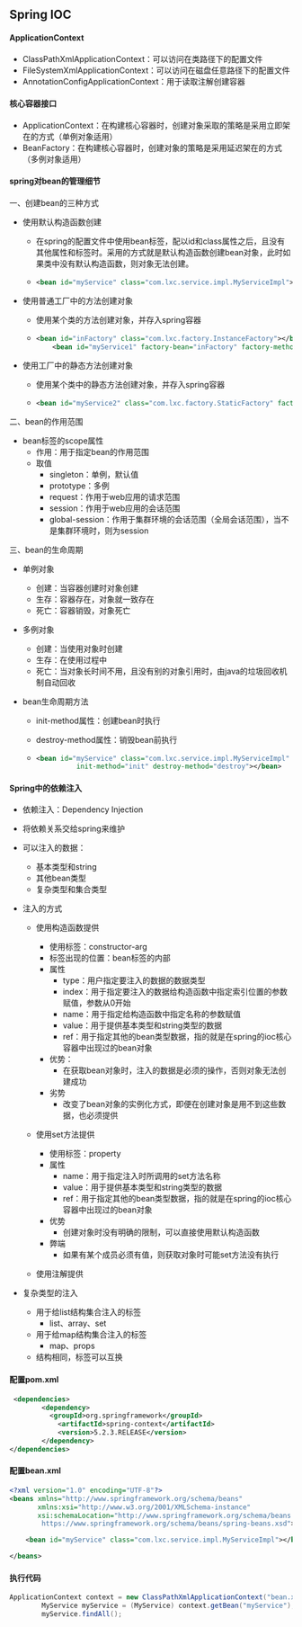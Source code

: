 ## Spring IOC

#### ApplicationContext

- ClassPathXmlApplicationContext：可以访问在类路径下的配置文件
- FileSystemXmlApplicationContext：可以访问在磁盘任意路径下的配置文件
- AnnotationConfigApplicationContext：用于读取注解创建容器

#### 核心容器接口

- ApplicationContext：在构建核心容器时，创建对象采取的策略是采用立即架在的方式（单例对象适用）
- BeanFactory：在构建核心容器时，创建对象的策略是采用延迟架在的方式（多例对象适用）

#### spring对bean的管理细节

一、创建bean的三种方式

- 使用默认构造函数创建

  - 在spring的配置文件中使用bean标签，配以id和class属性之后，且没有其他属性和标签时。采用的方式就是默认构造函数创建bean对象，此时如果类中没有默认构造函数，则对象无法创建。

  - ```xml
    <bean id="myService" class="com.lxc.service.impl.MyServiceImpl"></bean>
    ```

- 使用普通工厂中的方法创建对象

  - 使用某个类的方法创建对象，并存入spring容器

  - ```xml
    <bean id="inFactory" class="com.lxc.factory.InstanceFactory"></bean>
        <bean id="myService1" factory-bean="inFactory" factory-method="getMyService"></bean>
    ```

- 使用工厂中的静态方法创建对象

  - 使用某个类中的静态方法创建对象，并存入spring容器

  - ```xml
    <bean id="myService2" class="com.lxc.factory.StaticFactory" factory-method="getMyService"></bean>
    ```

二、bean的作用范围

- bean标签的scope属性
  - 作用：用于指定bean的作用范围
  - 取值
    - singleton：单例，默认值
    - prototype：多例
    - request：作用于web应用的请求范围
    - session：作用于web应用的会话范围
    - global-session：作用于集群环境的会话范围（全局会话范围），当不是集群环境时，则为session

三、bean的生命周期

- 单例对象

  - 创建：当容器创建时对象创建
  - 生存：容器存在，对象就一致存在
  - 死亡：容器销毁，对象死亡

- 多例对象

  - 创建：当使用对象时创建
  - 生存：在使用过程中
  - 死亡：当对象长时间不用，且没有别的对象引用时，由java的垃圾回收机制自动回收

- bean生命周期方法

  - init-method属性：创建bean时执行

  - destroy-method属性：销毁bean前执行

  - ```xml
    <bean id="myService" class="com.lxc.service.impl.MyServiceImpl"
              init-method="init" destroy-method="destroy"></bean>
    ```

#### Spring中的依赖注入

- 依赖注入：Dependency Injection

- 将依赖关系交给spring来维护

- 可以注入的数据：

  - 基本类型和string
  - 其他bean类型
  - 复杂类型和集合类型

- 注入的方式

  - 使用构造函数提供
    - 使用标签：constructor-arg
    - 标签出现的位置：bean标签的内部
    - 属性
      - type：用户指定要注入的数据的数据类型
      - index：用于指定要注入的数据给构造函数中指定索引位置的参数赋值，参数从0开始
      - name：用于指定给构造函数中指定名称的参数赋值
      - value：用于提供基本类型和string类型的数据
      - ref：用于指定其他的bean类型数据，指的就是在spring的ioc核心容器中出现过的bean对象
    - 优势：
      - 在获取bean对象时，注入的数据是必须的操作，否则对象无法创建成功
    - 劣势
      - 改变了bean对象的实例化方式，即便在创建对象是用不到这些数据，也必须提供
  - 使用set方法提供
    - 使用标签：property
    - 属性
      - name：用于指定注入时所调用的set方法名称
      - value：用于提供基本类型和string类型的数据
      - ref：用于指定其他的bean类型数据，指的就是在spring的ioc核心容器中出现过的bean对象
    - 优势
      - 创建对象时没有明确的限制，可以直接使用默认构造函数
    - 弊端
      - 如果有某个成员必须有值，则获取对象时可能set方法没有执行

  - 使用注解提供  

- 复杂类型的注入

  - 用于给list结构集合注入的标签
    - list、array、set
  - 用于给map结构集合注入的标签
    - map、props
  - 结构相同，标签可以互换

#### 配置pom.xml

```xml
 <dependencies>
        <dependency>
          <groupId>org.springframework</groupId>
            <artifactId>spring-context</artifactId>
            <version>5.2.3.RELEASE</version>
        </dependency>
</dependencies>
```

#### 配置bean.xml

```xml
<?xml version="1.0" encoding="UTF-8"?>
<beans xmlns="http://www.springframework.org/schema/beans"
       xmlns:xsi="http://www.w3.org/2001/XMLSchema-instance"
       xsi:schemaLocation="http://www.springframework.org/schema/beans
        https://www.springframework.org/schema/beans/spring-beans.xsd">

    <bean id="myService" class="com.lxc.service.impl.MyServiceImpl"></bean>

</beans>
```

#### 执行代码

```java
ApplicationContext context = new ClassPathXmlApplicationContext("bean.xml");
        MyService myService = (MyService) context.getBean("myService");
        myService.findAll();
```
